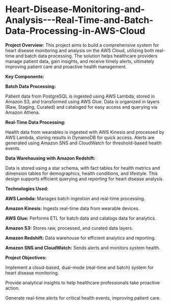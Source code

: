 # Heart-Disease-Monitoring-and-Analysis---Real-Time-and-Batch-Data-Processing-in-AWS-Cloud

**Project Overview:** This project aims to build a comprehensive system for heart disease monitoring and analysis on the AWS Cloud, utilizing both real-time and batch data processing. The solution helps healthcare providers manage patient data, gain insights, and receive timely alerts, ultimately improving patient care and proactive health management.

**Key Components:**

**Batch Data Processing:**

Patient data from PostgreSQL is ingested using AWS Lambda, stored in Amazon S3, and transformed using AWS Glue.
Data is organized in layers (Raw, Staging, Curated) and cataloged for easy access and querying via Amazon Athena.

**Real-Time Data Processing:**

Health data from wearables is ingested with AWS Kinesis and processed by AWS Lambda, storing results in DynamoDB for quick access.
Alerts are generated using Amazon SNS and CloudWatch for threshold-based health events.

**Data Warehousing with Amazon Redshift:**

Data is stored using a star schema, with fact tables for health metrics and dimension tables for demographics, health conditions, and lifestyle.
This design supports efficient querying and reporting for heart disease analysis.

**Technologies Used:**

**AWS Lambda:** Manages batch ingestion and real-time processing.

**Amazon Kinesis:** Ingests real-time data from wearable devices.

**AWS Glue:** Performs ETL for batch data and catalogs data for analytics.

**Amazon S3:** Stores raw, processed, and curated data layers.

**Amazon Redshift:** Data warehouse for efficient analytics and reporting.

**Amazon SNS and CloudWatch:** Sends alerts and monitors system health.

**Project Objectives:**

Implement a cloud-based, dual-mode (real-time and batch) system for heart disease monitoring.

Provide analytical insights to help healthcare professionals take proactive action.

Generate real-time alerts for critical health events, improving patient care.
